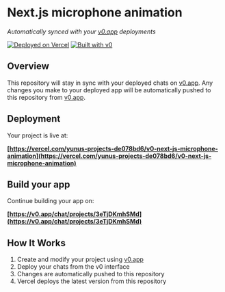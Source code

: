 # Next.js microphone animation

*Automatically synced with your [v0.app](https://v0.app) deployments*

[![Deployed on Vercel](https://img.shields.io/badge/Deployed%20on-Vercel-black?style=for-the-badge&logo=vercel)](https://vercel.com/yunus-projects-de078bd6/v0-next-js-microphone-animation)
[![Built with v0](https://img.shields.io/badge/Built%20with-v0.app-black?style=for-the-badge)](https://v0.app/chat/projects/3eTjDKmhSMd)

## Overview

This repository will stay in sync with your deployed chats on [v0.app](https://v0.app).
Any changes you make to your deployed app will be automatically pushed to this repository from [v0.app](https://v0.app).

## Deployment

Your project is live at:

**[https://vercel.com/yunus-projects-de078bd6/v0-next-js-microphone-animation](https://vercel.com/yunus-projects-de078bd6/v0-next-js-microphone-animation)**

## Build your app

Continue building your app on:

**[https://v0.app/chat/projects/3eTjDKmhSMd](https://v0.app/chat/projects/3eTjDKmhSMd)**

## How It Works

1. Create and modify your project using [v0.app](https://v0.app)
2. Deploy your chats from the v0 interface
3. Changes are automatically pushed to this repository
4. Vercel deploys the latest version from this repository